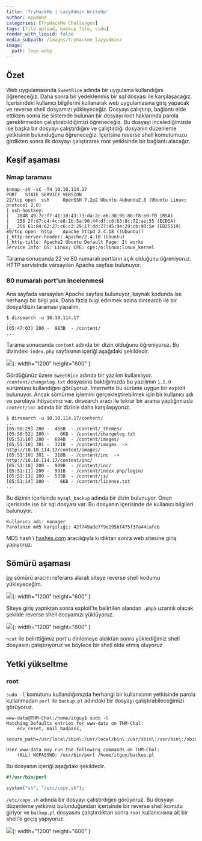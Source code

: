 ```yaml
---
title: 'TryHackMe | LazyAdmin WriteUp'
author: appdone
categories: [TryHackMe Challenges]
tags: [file upload, backup file, sudo]
render_with_liquid: false
media_subpath: /images/tryhackme_lazyadmin/
image:
  path: logo.webp
---
```


## Özet

Web uygulamasında `SweetRice` adında bir uygulama kullandığını öğreneceğiz. Daha sonra bir yedeklenmiş bir sql dosyası ile karşılaşacağız. İçerisindeki kullanıcı bilgilerini kullanarak web uygulamasına giriş yapacak ve reverse shell dosyamızı yükleyeceğiz. Dosyayı çalıştırıp, bağlantı elde ettikten sonra ise sistemde bulunan bir dosyayı root haklarında parola gerektirmeden çalıştırabildiğimizi öğreneceğiz. Bu dosyayi incelediğimizde ise başka bir dosyayı çalıştırdığını ve çalıştırdığı dosyanın düzenleme yetkisinin bulunduğunu öğreneceğiz. İçerisine reverse shell komutumuzu girdikten sonra ilk dosyayı çalıştırarak root yetkisinde bir bağlantı alacağız.

## Keşif aşaması

### Nmap taraması

```console
$nmap -sV -sC -T4 10.10.114.17
PORT   STATE SERVICE VERSION
22/tcp open  ssh     OpenSSH 7.2p2 Ubuntu 4ubuntu2.8 (Ubuntu Linux; protocol 2.0)
| ssh-hostkey: 
|   2048 49:7c:f7:41:10:43:73:da:2c:e6:38:95:86:f8:e0:f0 (RSA)
|   256 2f:d7:c4:4c:e8:1b:5a:90:44:df:c0:63:8c:72:ae:55 (ECDSA)
|_  256 61:84:62:27:c6:c3:29:17:dd:27:45:9e:29:cb:90:5e (ED25519)
80/tcp open  http    Apache httpd 2.4.18 ((Ubuntu))
|_http-server-header: Apache/2.4.18 (Ubuntu)
|_http-title: Apache2 Ubuntu Default Page: It works
Service Info: OS: Linux; CPE: cpe:/o:linux:linux_kernel
```

Tarama sonucunda 22 ve 80 numaralı portların açık olduğunu öğreniyoruz. HTTP servisinde varsayılan Apache sayfası bulunuyor.

### 80 numaralı port'un incelenmesi

Ana sayfada varsayılan Apache sayfası bulunuyor, kaynak kodunda ise herhangi bir bilgi yok. Daha fazla bilgi edinmek adına dirsearch ile bir dosya/dizin taraması yapalım.

```console
$ dirsearch -u 10.10.114.17
...
[05:47:03] 200 -  983B  - /content/
...
```

Tarama sonucunda `content` adında bir dizin olduğunu öğreniyoruz. Bu dizindeki `index.php` sayfasının içeriği aşağıdaki şekildedir.

![](1.webp){: width="1200" height="600" }

Gördüğünüz üzere `SweetRice` adında bir yazılım kullanılıyor. `/content/changelog.txt` dosyasına baktığımızda bu yazılımın `1.5.0` sürümünü kullandığını görüyoruz. İnternette bu sürüme uygun bir exploit bulunuyor. Ancak sömürme işlemini gerçekleştirebilmek için bir kullanıcı adı ve parolaya ihtiyacımız var. dirsearch aracı ile tekrar bir arama yaptığımızda `content/inc` adında bir dizinle daha karşılaşıyoruz.

```console
$ dirsearch -u 10.10.114.17/content/
...
[05:50:29] 200 -  455B  - /content/_themes/
[05:50:52] 200 -    6KB - /content/changelog.txt
[05:51:10] 200 -  684B  - /content/images/
[05:51:10] 301 -  321B  - /content/images  ->  http://10.10.114.17/content/images/
[05:51:10] 301 -  318B  - /content/inc  ->  http://10.10.114.17/content/inc/
[05:51:10] 200 -  909B  - /content/inc/
[05:51:11] 200 -  991B  - /content/index.php/login/
[05:51:13] 200 -  535B  - /content/js/
[05:51:14] 200 -    6KB - /content/license.txt
...
```

Bu dizinin içerisinde `mysql_backup` adında bir dizin bulunuyor. Onun içerisinde ise bir sql dosyası var. Bu dosyanın içerisinde de kullanıcı bilgileri bulunuyor.

```
Kullanıcı adı: manager
Parolanın md5 karşılığı: 42f749ade7f9e195bf475f37a44cafcb
```

MD5 hash'i [hashes.com](https://hashes.com/) aracılığıyla kırdıktan sonra web sitesine giriş yapıyoruz.

## Sömürü aşaması

[bu](https://www.exploit-db.com/exploits/40716) sömürü aracını referans alarak siteye reverse shell kodumu yükleyeceğim.

![](2.webp){: width="1200" height="600" }

Siteye giriş yaptıktan sonra exploit'te belirtilen alandan `.php5` uzantılı olacak şekilde reverse shell dosyamızı yüklüyoruz.

![](3.webp){: width="1200" height="600" }

`ncat` ile belirttiğimiz port'u dinlemeye aldıktan sonra yüklediğimiz shell dosyasını çalıştırıyoruz ve böylece bir shell elde etmiş oluyoruz.

## Yetki yükseltme

### root

`sudo -l` komutunu kullandığımızda herhangi bir kullanıcının yetkisinde parola kullanmadan `perl` ile `backup.pl` adındaki bir dosyayı çalıştırabileceğimizi görüyoruz.

```console
www-data@THM-Chal:/home/itguy$ sudo -l
Matching Defaults entries for www-data on THM-Chal:
    env_reset, mail_badpass,
    secure_path=/usr/local/sbin\:/usr/local/bin\:/usr/sbin\:/usr/bin\:/sbin\:/bin\:/snap/bin

User www-data may run the following commands on THM-Chal:
    (ALL) NOPASSWD: /usr/bin/perl /home/itguy/backup.pl
```

Bu dosyanın içeriği aşağıdaki şekildedir.

```perl
#!/usr/bin/perl

system("sh", "/etc/copy.sh");
```

`/etc/copy.sh` adında bir dosyayı çalıştırdığını görüyoruz. Bu dosyayı düzenleme yetkimiz bulunduğundan içerisinde bir reverse shell komutu giriyor ve `backup.pl` dosyasını çalıştırdıktan sonra `root` kullanıcısına ait bir shell'e geçiş yapıyoruz.

![](4.webp){: width="1200" height="600" }
